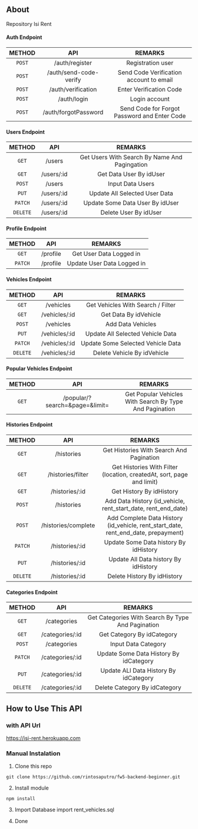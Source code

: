 ## About
Repository Isi Rent

#### Auth Endpoint
| METHOD | API | REMARKS |
| :-------------: |:-------------:|:-----------:|
| ```POST``` | /auth/register | Registration user |
| ```POST``` | /auth/send-code-verify | Send Code Verification account to email |
| ```POST``` | /auth/verification | Enter Verification Code |
| ```POST``` | /auth/login | Login account |
| ```POST``` | /auth/forgotPassword | Send Code for Forgot Password and Enter Code |

#### Users Endpoint
| METHOD | API | REMARKS |
| :-------------: |:-------------:|:-----------:|
| ```GET``` | /users | Get Users With Search By Name And Pagingation |
| ```GET``` | /users/:id | Get Data User By idUser |
| ```POST``` | /users | Input Data Users |
| ```PUT``` | /users/:id | Update All Selected User Data |
| ```PATCH``` | /users/:id | Update Some Data User By idUser |
| ```DELETE``` | /users/:id | Delete User By idUser |

#### Profile  Endpoint
| METHOD | API | REMARKS |
| :-------------: |:-------------:|:-----------:|
| ```GET``` | /profile | Get User Data Logged in |
| ```PATCH``` | /profile | Update User Data Logged in |

#### Vehicles Endpoint
| METHOD | API | REMARKS |
| :-------------: |:-------------:|:-----------:|
| ```GET``` | /vehicles | Get Vehicles With Search / Filter |
| ```GET``` | /vehicles/:id | Get Data By idVehicle |
| ```POST``` | /vehicles | Add Data Vehicles  |
| ```PUT``` | /vehicles/:id | Update All Selected Vehicle Data|
| ```PATCH``` | /vehicles/:id | Update Some Selected Vehicle Data|
| ```DELETE``` | /vehicles/:id | Delete Vehicle By idVehicle |

#### Popular Vehicles Endpoint
| METHOD | API | REMARKS |
| :-------------: |:-------------:|:-----------:|
| ```GET``` | /popular/?search=&page=&limit= | Get Popular Vehicles With Search By Type And Pagination |

#### Histories Endpoint
| METHOD | API | REMARKS |
| :-------------: |:-------------:|:-----------:|
| ```GET``` | /histories | Get Histories With Search And Pagination |
| ```GET``` | /histories/filter | Get Histories With Filter (location, createdAt, sort, page and limit) |
| ```GET``` | /histories/:id | Get History By idHistory |
| ```POST``` | /histories | Add Data History (id_vehicle, rent_start_date, rent_end_date) |
| ```POST``` | /histories/complete | Add Complete Data History (id_vehicle, rent_start_date, rent_end_date, prepayment) |
| ```PATCH``` | /histories/:id | Update Some Data history By idHistory |
| ```PUT``` | /histories/:id | Update All Data history By idHistory |
| ```DELETE``` | /histories/:id | Delete History By idHistory |

#### Categories Endpoint
| METHOD | API | REMARKS |
| :-------------: |:-------------:|:-----------:|
| ```GET``` | /categories | Get Categories With Search By Type And Pagination |
| ```GET``` | /categories/:id | Get Category By idCategory |
| ```POST``` | /categories | Input Data Category |
| ```PATCH``` | /categories/:id | Update Some Data History By idCategory |
| ```PUT``` | /categories/:id | Update ALl Data History By idCategory |
| ```DELETE``` | /categories/:id | Delete Category By idCategory |

## How to Use This API

### with API Url
https://isi-rent.herokuapp.com
### Manual Instalation

1. Clone this repo
```
git clone https://github.com/rintosaputro/fw5-backend-beginner.git
```

2. Install module
```
npm install
```

3. Import Database
import rent_vehicles.sql

4. Done